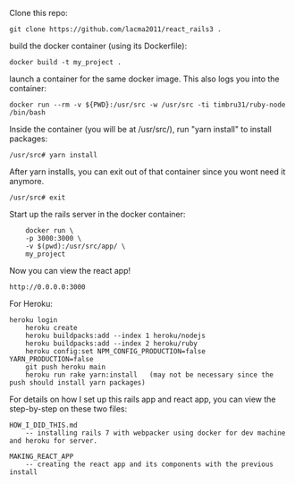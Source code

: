 Clone this repo:

	git clone https://github.com/lacma2011/react_rails3 .



build the docker container (using its Dockerfile):

	docker build -t my_project .


launch a container for the same docker image. This also logs you into the container:

	docker run --rm -v ${PWD}:/usr/src -w /usr/src -ti timbru31/ruby-node /bin/bash


Inside the container (you will be at /usr/src/), run "yarn install" to install packages:

	/usr/src# yarn install
	
After yarn installs, you can exit out of that container since you wont need it anymore.
	
	/usr/src# exit
	
	

Start up the rails server in the docker container:

        docker run \
        -p 3000:3000 \
        -v $(pwd):/usr/src/app/ \
        my_project
        
        
Now you can view the react app!

	http://0.0.0.0:3000
	


For Heroku:

	heroku login
        heroku create
        heroku buildpacks:add --index 1 heroku/nodejs
        heroku buildpacks:add --index 2 heroku/ruby
        heroku config:set NPM_CONFIG_PRODUCTION=false YARN_PRODUCTION=false
        git push heroku main
        heroku run rake yarn:install   (may not be necessary since the push should install yarn packages)
        
        
        
For details on how I set up this rails app and react app, you can view the step-by-step on these two files:

	HOW_I_DID_THIS.md
		-- installing rails 7 with webpacker using docker for dev machine and heroku for server.
		
	MAKING_REACT_APP
		-- creating the react app and its components with the previous install

	
